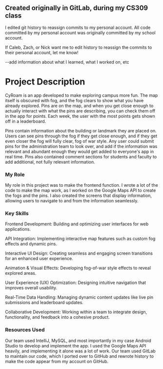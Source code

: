 ## Created originally in GitLab, during my CS309 class

I edited git history to reassign commits to my personal account. All code committed by my personal account was originally committed by my school account.

If Caleb, Zach, or Nick want me to edit history to reassign the commits to their personal account, let me know!

--add information about what I learned, what I worked on, etc

# Project Description
CyRoam is an app developed to make exploring campus more fun. The map itself is obscured with fog, and the fog clears to show what you have already explored. Pins are on the map, and when you get close enough to actually interact with what the pins are describing, you can check them off in the app for points. Each week, the user with the most points gets shown off in a leaderboard.

Pins contain information about the building or landmark they are placed on. Users can see pins through the fog if they get close enough, and if they get even closer the fog will fully clear, fog of war style. Any user could submit pins for the administration team to look over, and add if the information was relevant and abundant enough they would get added to everyone's app in real time. Pins also contained comment sections for students and faculty to add additional, not fully relevant information.

### My Role
My role in this project was to make the frontend function. I wrote a lot of the code to make the map work, as I worked on the Google Maps API to create the fogs and the pins. I also created the screens that display information, allowing users to navigate to and from the information seamlessly.

### Key Skills
Frontend Development: Building and optimizing user interfaces for web applications.

API Integration: Implementing interactive map features such as custom fog effects and dynamic pins.

Interactive UI Design: Creating seamless and engaging screen transitions for an enhanced user experience.

Animation & Visual Effects: Developing fog-of-war style effects to reveal explored areas.

User Experience (UX) Optimization: Designing intuitive navigation that improves overall usability.

Real-Time Data Handling: Managing dynamic content updates like live pin submissions and leaderboard updates.

Collaborative Development: Working within a team to integrate design, functionality, and feedback into a cohesive product.

### Resources Used
Our team used IntelliJ, MySQL, and most importantly in my case Android Studio to develop and implement the app. I used the Google Maps API heavily, and implementing it alone was a lot of work. Our team used GitLab to maintain our code, which I ported over to GitHub and rewrote history to make the code appear from my account on GitHub.
